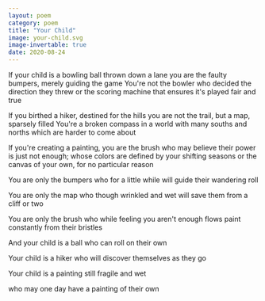 ```yaml
---
layout: poem
category: poem
title: "Your Child"
image: your-child.svg
image-invertable: true
date: 2020-08-24
---
```


If your child is a bowling ball thrown down a lane
you are the faulty bumpers, merely guiding the game
You're not the bowler who decided the direction they threw
or the scoring machine that ensures it's played fair and true

If you birthed a hiker, destined for the hills
you are not the trail, but a map, sparsely filled
You're a broken compass in a world with many souths
and norths which are harder to come about

If you're creating a painting, you are the brush
who may believe their power is just not enough;
whose colors are defined by your shifting seasons
or the canvas of your own, for no particular reason

You are only the bumpers
who for a little while
will guide their wandering roll

You are only the map
who though wrinkled and wet
will save them from a cliff or two

You are only the brush
who while feeling you aren't enough
flows paint constantly from their bristles

And your child is a ball
who can roll on their own

Your child is a hiker
who will discover themselves as they go

Your child is a painting
still fragile and wet

who may one day have
a painting of their own
